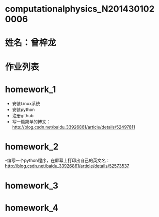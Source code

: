 # computationalphysics_N2014301020006
# 姓名：曾梓龙
# 作业列表
# homework_1
- 安装Linux系统
- 安装python
- 注册github
- 写一篇简单的博文：http://blog.csdn.net/baidu_33926861/article/details/52497811

# homework_2
-编写一个python程序，在屏幕上打印出自己的英文名：http://blog.csdn.net/baidu_33926861/article/details/52573537

# homework_3

# homework_4
